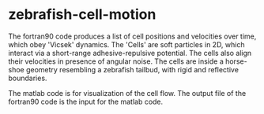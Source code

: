 # zebrafish-cell-motion

The fortran90 code produces a list of cell positions and velocities over time, which obey 'Vicsek' dynamics.
The 'Cells' are soft particles in 2D, which interact via a short-range adhesive-repulsive potential. The cells also
align their velocities in presence of angular noise.
The cells are inside a horse-shoe geometry resembling a zebrafish tailbud, with rigid and reflective boundaries.


The matlab code is for visualization of the cell flow. The output file of the fortran90 code is the input for the matlab code.

